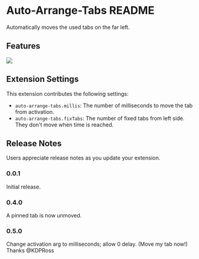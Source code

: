 # Auto-Arrange-Tabs README

Automatically moves the used tabs on the far left.

## Features

![](https://storage.googleapis.com/zenn-user-upload/fafcff8fe37c-20220325.gif)

## Extension Settings

This extension contributes the following settings:

- `auto-arrange-tabs.millis`: The number of milliseconds to move the tab from activation.
- `auto-arrange-tabs.fixTabs`: The number of fixed tabs from left side. They don't move when time is reached.

## Release Notes

Users appreciate release notes as you update your extension.

### 0.0.1

Initial release.

### 0.4.0

A pinned tab is now unmoved.

### 0.5.0

Change activation arg to milliseconds; allow 0 delay. (Move my tab now!)
Thanks @KDPRoss
